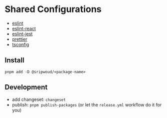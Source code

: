 # Shared Configurations

- [eslint](./packages/eslint)
- [eslint-react](./packages/eslint-react)
- [eslint-jest](./packages/eslint-jest)
- [prettier](./packages/prettier)
- [tsconfig](./packages/tsconfig)

## Install

```shell
pnpm add -D @sripwoud/<package-name>
```

## Development

- add changeset: `changeset`
- publish: `pnpm publish-packages` (or let the `release.yml` workflow do it for you)

